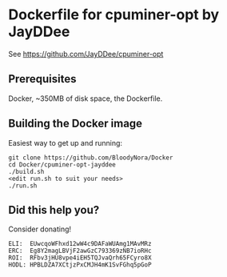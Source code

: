 # Dockerfile for cpuminer-opt by JayDDee

See https://github.com/JayDDee/cpuminer-opt

## Prerequisites

Docker, ~350MB of disk space, the Dockerfile.


## Building the Docker image

Easiest way to get up and running:

```
git clone https://github.com/BloodyNora/Docker
cd Docker/cpuminer-opt-jayddee
./build.sh
<edit run.sh to suit your needs>
./run.sh
```

## Did this help you? 

Consider donating!

```
ELI:  EUwcqoWFhxd12wW4c9DAFaWUAmg1MAvMRz
ERC:  Eg8Y2magLBVjF2awGzC793369zNB7ioRHc
ROI:  RFbv3jHU8vpe4iEH5TQJvaQrh65FCyro8X
HODL: HPBLDZA7XCtjzPxCMJH4mK1SvFGhq5pGoP
```
